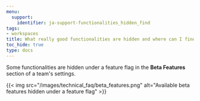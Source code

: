 ```yaml
---
menu:
  support:
    identifier: ja-support-functionalities_hidden_find
tags:
- workspaces
title: What really good functionalities are hidden and where can I find those?
toc_hide: true
type: docs
---
```


Some functionalities are hidden under a feature flag in the **Beta Features** section of a team's settings.

{{< img src="/images/technical_faq/beta_features.png" alt="Available beta features hidden under a feature flag" >}}